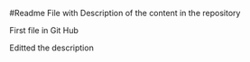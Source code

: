 #Readme File with Description of the content in the repository

First file in Git Hub

Editted the description
